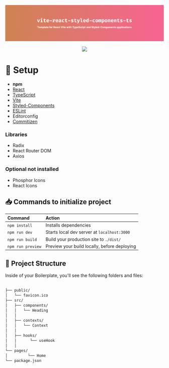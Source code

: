 
![Boilerplate Banner](./.github/github-banner.png)

<div align='center'>
  <img src='https://skillicons.dev/icons?i=vite,react,styledcomponents,eslint&'>
</div>

# 🚀 Setup

- **npm**
- [React](https://pt-br.reactjs.org/)
- [TypeScript](https://www.typescriptlang.org/)
- [Vite](https://vitejs.dev/)
- [Styled-Components](https://styled-components.com/)
- [ESLint](https://eslint.org/)
- Editorconfig
- [Commitizen](https://www.conventionalcommits.org/en/v1.0.0/)

### Libraries

- Radix
- React Router DOM
- Axios

### Optional not installed

- Phosphor Icons
- React Icons

## 📥 Commands to initialize project
| Command           | Action                                       |
|:----------------  |:-------------------------------------------- |
| `npm install`     | Installs dependencies                        |
| `npm run dev`     | Starts local dev server at `localhost:3000`  |
| `npm run build`   | Build your production site to `./dist/`      |
| `npm run preview` | Preview your build locally, before deploying |


## 📂 Project Structure

Inside of your Boilerplate, you'll see the following folders and files:

```

├── public/
│   └── favicon.ico
├── src/
│   ├── components/
│   │   └── Heading
│   │
│   ├── contexts/
│   │   └── Context
│   │
│   ├── hooks/
│   │      └── useHook
│   │
└── pages/
│         └── Home
└── package.json
